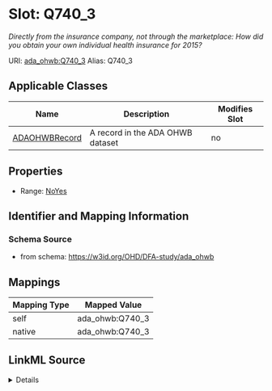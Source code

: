 

# Slot: Q740_3 


_Directly from the insurance company, not through the marketplace: How did you obtain your own individual health insurance for 2015?_





URI: [ada_ohwb:Q740_3](https://w3id.org/OHD/DFA-study/ada_ohwb/Q740_3)
Alias: Q740_3

<!-- no inheritance hierarchy -->





## Applicable Classes

| Name | Description | Modifies Slot |
| --- | --- | --- |
| [ADAOHWBRecord](ADAOHWBRecord.md) | A record in the ADA OHWB dataset |  no  |







## Properties

* Range: [NoYes](NoYes.md)





## Identifier and Mapping Information







### Schema Source


* from schema: https://w3id.org/OHD/DFA-study/ada_ohwb




## Mappings

| Mapping Type | Mapped Value |
| ---  | ---  |
| self | ada_ohwb:Q740_3 |
| native | ada_ohwb:Q740_3 |




## LinkML Source

<details>
```yaml
name: Q740_3
description: 'Directly from the insurance company, not through the marketplace: How
  did you obtain your own individual health insurance for 2015?'
from_schema: https://w3id.org/OHD/DFA-study/ada_ohwb
rank: 1000
alias: Q740_3
domain_of:
- ADA_OHWBRecord
range: NoYes

```
</details>